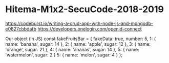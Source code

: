 # Hitema-M1x2-SecuCode-2018-2019
https://codeburst.io/writing-a-crud-app-with-node-js-and-mongodb-e0827cbbdafb
https://developers.onelogin.com/openid-connect

Our object (in JS)
const fakeFruitsBar = {
  fakeData: true,
  number: 5,
  1: {
    name: 'banana',
    sugar: 14
  },
  2: {
    name: 'apple',
    sugar: 12
  },
  3: {
    name: 'orange',
    sugar: 21
  },
  4: {
    name: 'ananas',
    sugar: 14
  },
  5: {
    name: 'watermelon',
    sugar: 2
  }
  5: {
    name: 'melon',
    sugar: 4
  }
};